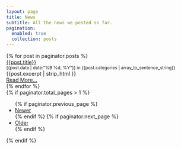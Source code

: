 ```yaml
---
layout: page
title: News
subtitle: All the news we posted so far.
pagination: 
  enabled: true
  collection: posts
---
```

<div class="ui divided items">
{% for post in paginator.posts %}
  <div class="item">
    <a class="ui small image" href="{{post.url}}" title="Read more of {{post.title}}"><img src="{{post.image | append: '?nf_resize=smartcrop&w=300&h=300'}}" alt=""></a>
    <div class="content">
      <a class="header" href="{{post.url}}"> {{post.title}}</a>
      <div class="meta"><small>{{post.date | date:"%B %d, %Y"}} in {{post.categories | array_to_sentence_string}}</small></div>
      <div class="description">{{post.excerpt | strip_html }}</div>
      <div class="extra">
          <a href="{{post.url}}" title="Read more of {{post.title}}" class="ui right floated tiny button">Read More...</a>
      </div>
    </div>
  </div>
{% endfor %}
</div>
{% if paginator.total_pages > 1 %}

<ul>
  {% if paginator.previous_page %}
  <li>
    <a href="{{ paginator.previous_page_path | prepend: site.baseurl }}">Newer</a>
  </li>
  {% endif %}
  {% if paginator.next_page %}
  <li>
    <a href="{{ paginator.next_page_path | prepend: site.baseurl }}">Older</a>
  </li>
  {% endif %}
</ul>
{% endif %}
